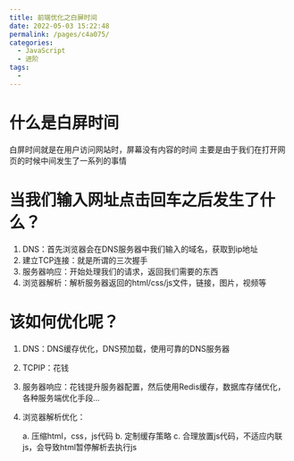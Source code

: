 ```yaml
---
title: 前端优化之白屏时间
date: 2022-05-03 15:22:48
permalink: /pages/c4a075/
categories:
  - JavaScript
  - 进阶
tags:
  - 
---
```


# 什么是白屏时间

白屏时间就是在用户访问网站时，屏幕没有内容的时间
主要是由于我们在打开网页的时候中间发生了一系列的事情

# 当我们输入网址点击回车之后发生了什么？

1. DNS：首先浏览器会在DNS服务器中我们输入的域名，获取到ip地址
2. 建立TCP连接：就是所谓的三次握手
3. 服务器响应：开始处理我们的请求，返回我们需要的东西
4. 浏览器解析：解析服务器返回的html/css/js文件，链接，图片，视频等

# 该如何优化呢？

1. DNS：DNS缓存优化，DNS预加载，使用可靠的DNS服务器
2. TCPIP：花钱
3. 服务器响应：花钱提升服务器配置，然后使用Redis缓存，数据库存储优化，各种服务端优化手段...
4. 浏览器解析优化：
    
    a. 压缩html，css，js代码
    b. 定制缓存策略
    c. 合理放置js代码，不适应内联js，会导致html暂停解析去执行js

